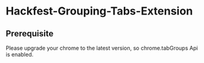 # Hackfest-Grouping-Tabs-Extension

## Prerequisite
Please upgrade your chrome to the latest version, so chrome.tabGroups Api is enabled.